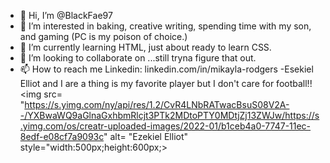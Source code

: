 - 👋 Hi, I’m @BlackFae97
- 👀 I’m interested in baking, creative writing, spending time with my son, and gaming (PC is my poison of choice.)
- 🌱 I’m currently learning HTML, just about ready to learn CSS.
- 💞️ I’m looking to collaborate on ...still tryna figure that out.
- 📫 How to reach me Linkedin: linkedin.com/in/mikayla-rodgers
-Esekiel Elliot and I are a thing is my favorite player but I don't care for football!!
<img src= "https://s.yimg.com/ny/api/res/1.2/CvR4LNbRATwacBsuS08V2A--/YXBwaWQ9aGlnaGxhbmRlcjt3PTk2MDtoPTY0MDtjZj13ZWJw/https://s.yimg.com/os/creatr-uploaded-images/2022-01/b1ceb4a0-7747-11ec-8edf-e08cf7a9093c" alt= "Ezekiel Elliot"  style="width:500px;height:600px;>

<!---
BlackFae97/BlackFae97 is a ✨ special ✨ repository because its `README.md` (this file) appears on your GitHub profile.
You can click the Preview link to take a look at your changes.
--->
